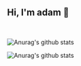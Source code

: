 <h2>Hi, I'm adam 👋</h2>
<br>

![Anurag's github stats](https://github-readme-stats.vercel.app/api?username=qalue&theme=tokyonight&show_icons=true&hide_border=true&count_private=true&include_all_commits=true)

![Anurag's github stats](https://github-readme-stats.vercel.app/api/top-langs/?username=qalue&theme=tokyonight&hide_border=true&layout=compact)
